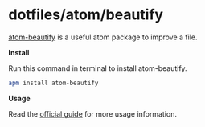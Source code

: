 # dotfiles/atom/beautify

[atom-beautify](https://github.com/Glavin001/atom-beautify) is a useful atom package to improve a file. 

**Install**

Run this command in terminal to install atom-beautify.
```bash
apm install atom-beautify
```

**Usage**

Read the [official guide](https://github.com/Glavin001/atom-beautify#usage) for more usage information.